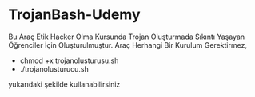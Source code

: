 # TrojanBash-Udemy
Bu Araç Etik Hacker Olma Kursunda Trojan Oluşturmada Sıkıntı Yaşayan Öğrenciler İçin Oluşturulmuştur.
Araç Herhangi Bir Kurulum Gerektirmez,
* chmod +x trojanolusturusu.sh
* ./trojanolusturucu.sh 

yukarıdaki şekilde kullanabilirsiniz

